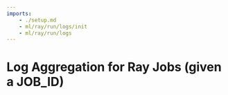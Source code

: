 ```yaml
---
imports:
    - ./setup.md
    - ml/ray/run/logs/init
    - ml/ray/run/logs
---
```


# Log Aggregation for Ray Jobs (given a JOB_ID)
